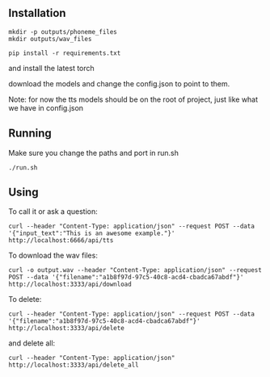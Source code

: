 ## Installation

```
mkdir -p outputs/phoneme_files
mkdir outputs/wav_files
```

```
pip install -r requirements.txt
```
and install the latest torch

download the models and change the config.json to point to them.

Note:
for now the tts models should be on the root of project, just like what we have in config.json

## Running
Make sure you change the paths and port in run.sh
```
./run.sh
```



## Using
To call it or ask a question:
```
curl --header "Content-Type: application/json" --request POST --data '{"input_text":"This is an awesome example."}' http://localhost:6666/api/tts
```

To download the wav files:
```
curl -o output.wav --header "Content-Type: application/json" --request POST --data '{"filename":"a1b8f97d-97c5-40c8-acd4-cbadca67abdf"}' http://localhost:3333/api/download
```
To delete:
```
curl --header "Content-Type: application/json" --request POST --data '{"filename":"a1b8f97d-97c5-40c8-acd4-cbadca67abdf"}' http://localhost:3333/api/delete
```
and delete all:
```
curl --header "Content-Type: application/json" http://localhost:3333/api/delete_all
```

